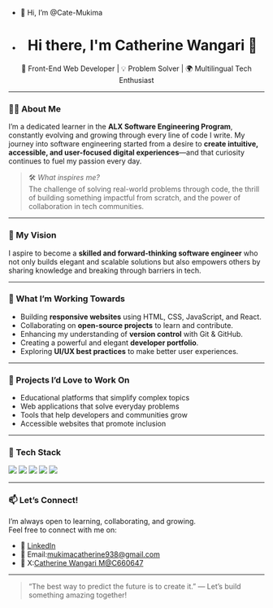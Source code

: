 - 👋 Hi, I’m @Cate-Mukima
- <h1 align="center">Hi there, I'm Catherine Wangari 👋</h1>

<p align="center">
  🌱 Front-End Web Developer | 💡 Problem Solver | 🌍 Multilingual Tech Enthusiast
</p>

---

### 👩‍💻 About Me

I’m a dedicated learner in the **ALX Software Engineering Program**, constantly evolving and growing through every line of code I write. My journey into software engineering started from a desire to **create intuitive, accessible, and user-focused digital experiences**—and that curiosity continues to fuel my passion every day.

> 🛠️ *What inspires me?*  
> The challenge of solving real-world problems through code, the thrill of building something impactful from scratch, and the power of collaboration in tech communities.

---

### 🎯 My Vision

I aspire to become a **skilled and forward-thinking software engineer** who not only builds elegant and scalable solutions but also empowers others by sharing knowledge and breaking through barriers in tech.

---

### 🌟 What I’m Working Towards

- Building **responsive websites** using HTML, CSS, JavaScript, and React.
- Collaborating on **open-source projects** to learn and contribute.
- Enhancing my understanding of **version control** with Git & GitHub.
- Creating a powerful and elegant **developer portfolio**.
- Exploring **UI/UX best practices** to make better user experiences.

---

### 🚀 Projects I’d Love to Work On

- Educational platforms that simplify complex topics  
- Web applications that solve everyday problems  
- Tools that help developers and communities grow  
- Accessible websites that promote inclusion  

---

### 🧰 Tech Stack

<p align="left">
  <img src="https://img.shields.io/badge/HTML5-E34F26?style=for-the-badge&logo=html5&logoColor=white"/>
  <img src="https://img.shields.io/badge/CSS3-1572B6?style=for-the-badge&logo=css3&logoColor=white"/>
  <img src="https://img.shields.io/badge/JavaScript-F7DF1E?style=for-the-badge&logo=javascript&logoColor=black"/>
  <img src="https://img.shields.io/badge/React-20232A?style=for-the-badge&logo=react&logoColor=61DAFB"/>
  <img src="https://img.shields.io/badge/Git-F05032?style=for-the-badge&logo=git&logoColor=white"/>
</p>

---

### 📫 Let’s Connect!

I’m always open to learning, collaborating, and growing.  
Feel free to connect with me on:

- 💼 [LinkedIn](https://www.linkedin.com/in/catherine-wangari-mukima/)  
- 💌 Email:mukimacatherine938@gmail.com  
- 🧠 X:[Catherine Wangari M@C660647](#)
  

---

> “The best way to predict the future is to create it.” — Let’s build something amazing together!

<!---
Cate-Mukima/Cate-Mukima is a ✨ special ✨ repository because its `README.md` (this file) appears on your GitHub profile.
You can click the Preview link to take a look at your changes.
--->
